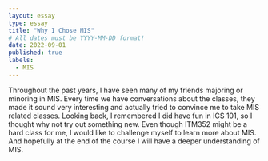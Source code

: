 ```yaml
---
layout: essay
type: essay
title: "Why I Chose MIS"
# All dates must be YYYY-MM-DD format!
date: 2022-09-01
published: true
labels:
  - MIS
---
```


Throughout the past years, I have seen many of my friends majoring or minoring in MIS. Every time we have conversations about the classes, they made it sound very interesting and actually tried to convince me to take MIS related classes. Looking back, I remembered I did have fun in ICS 101, so I thought why not try out something new. Even though ITM352 might be a hard class for me, I would like to challenge myself to learn more about MIS. And hopefully at the end of the course I will have a deeper understanding of MIS.
